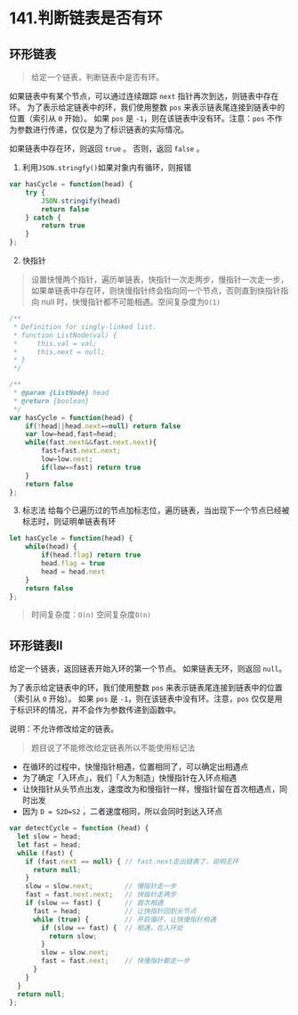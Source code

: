 # 141.判断链表是否有环

## 环形链表
> 给定一个链表，判断链表中是否有环。

如果链表中有某个节点，可以通过连续跟踪 `next` 指针再次到达，则链表中存在环。 为了表示给定链表中的环，我们使用整数 `pos` 来表示链表尾连接到链表中的位置（索引从 `0` 开始）。 如果 `pos` 是 `-1`，则在该链表中没有环。注意：`pos` 不作为参数进行传递，仅仅是为了标识链表的实际情况。

如果链表中存在环，则返回 `true` 。 否则，返回 `false` 。

1. 利用`JSON.stringfy()`如果对象内有循环，则报错
```js
var hasCycle = function(head) {
    try {
        JSON.stringify(head)
        return false
    } catch {
        return true
    }
};
```

2. 快指针
> 设置快慢两个指针，遍历单链表，快指针一次走两步，慢指针一次走一步，如果单链表中存在环，则快慢指针终会指向同一个节点，否则直到快指针指向 null 时，快慢指针都不可能相遇。空间复杂度为`O(1)`

```js
/**
 * Definition for singly-linked list.
 * function ListNode(val) {
 *     this.val = val;
 *     this.next = null;
 * }
 */

/**
 * @param {ListNode} head
 * @return {boolean}
 */
var hasCycle = function(head) {
    if(!head||head.next==null) return false
    var low=head,fast=head;
    while(fast.next&&fast.next.next){
        fast=fast.next.next;
        low=low.next;
        if(low==fast) return true
    }
    return false
};
```

3. 标志法
给每个已遍历过的节点加标志位，遍历链表，当出现下一个节点已经被标志时，则证明单链表有环
```js
let hasCycle = function(head) {
    while(head) {
        if(head.flag) return true
        head.flag = true
        head = head.next
    }
    return false
};
```
> 时间复杂度：`O(n)` 空间复杂度`O(n)`

## 环形链表II
给定一个链表，返回链表开始入环的第一个节点。 如果链表无环，则返回 `null`。

为了表示给定链表中的环，我们使用整数 `pos` 来表示链表尾连接到链表中的位置（索引从 `0` 开始）。 如果 `pos` 是 `-1`，则在该链表中没有环。注意，`pos` 仅仅是用于标识环的情况，并不会作为参数传递到函数中。

说明：不允许修改给定的链表。

> 题目说了不能修改给定链表所以不能使用标记法

- 在循环的过程中，快慢指针相遇，位置相同了，可以确定出相遇点
- 为了确定「入环点」，我们「人为制造」快慢指针在入环点相遇
- 让快指针从头节点出发，速度改为和慢指针一样，慢指针留在首次相遇点，同时出发
- 因为 `D = S2D=S2` ，二者速度相同，所以会同时到达入环点


```js
var detectCycle = function (head) {
  let slow = head;
  let fast = head;
  while (fast) {
    if (fast.next == null) { // fast.next走出链表了，说明无环
      return null;
    }
    slow = slow.next;        // 慢指针走一步
    fast = fast.next.next;   // 快指针走两步
    if (slow == fast) {      // 首次相遇
      fast = head;           // 让快指针回到头节点
      while (true) {         // 开启循环，让快慢指针相遇
        if (slow == fast) {  // 相遇，在入环处
          return slow;
        }
        slow = slow.next;
        fast = fast.next;    // 快慢指针都走一步
      }
    }
  }
  return null;
};
```

